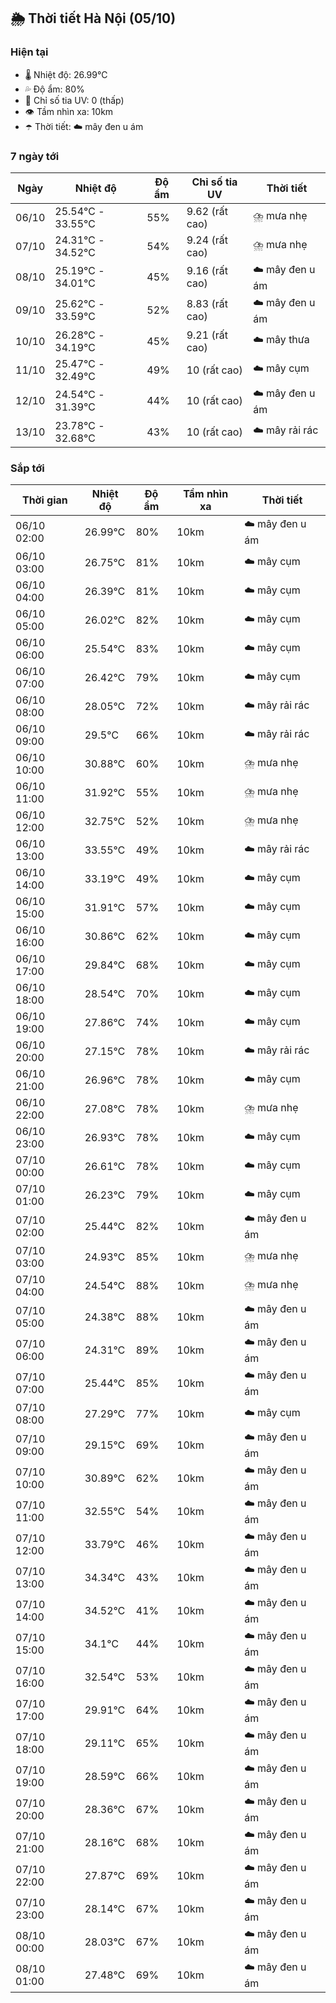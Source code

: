 ## 🌦️ Thời tiết Hà Nội (05/10)

### Hiện tại

- 🌡️ Nhiệt độ: 26.99℃
- 💦 Độ ẩm: 80%
- 🌟 Chỉ số tia UV: 0 (thấp)
- 👁️ Tầm nhìn xa: 10km
- ☂️ Thời tiết: ☁️ mây đen u ám

### 7 ngày tới

| Ngày | Nhiệt độ | Độ ẩm | Chỉ số tia UV | Thời tiết |
| --- | --- | --- | --- | --- |
| 06/10 | 25.54℃ - 33.55℃ | 55% | 9.62 (rất cao) | ⛈️ mưa nhẹ |
| 07/10 | 24.31℃ - 34.52℃ | 54% | 9.24 (rất cao) | ⛈️ mưa nhẹ |
| 08/10 | 25.19℃ - 34.01℃ | 45% | 9.16 (rất cao) | ☁️ mây đen u ám |
| 09/10 | 25.62℃ - 33.59℃ | 52% | 8.83 (rất cao) | ☁️ mây đen u ám |
| 10/10 | 26.28℃ - 34.19℃ | 45% | 9.21 (rất cao) | ☁️ mây thưa |
| 11/10 | 25.47℃ - 32.49℃ | 49% | 10 (rất cao) | ☁️ mây cụm |
| 12/10 | 24.54℃ - 31.39℃ | 44% | 10 (rất cao) | ☁️ mây đen u ám |
| 13/10 | 23.78℃ - 32.68℃ | 43% | 10 (rất cao) | ☁️ mây rải rác |

### Sắp tới

| Thời gian | Nhiệt độ | Độ ẩm | Tầm nhìn xa | Thời tiết |
| --- | --- | --- | --- | --- |
| 06/10 02:00 | 26.99℃ | 80% | 10km | ☁️ mây đen u ám |
| 06/10 03:00 | 26.75℃ | 81% | 10km | ☁️ mây cụm |
| 06/10 04:00 | 26.39℃ | 81% | 10km | ☁️ mây cụm |
| 06/10 05:00 | 26.02℃ | 82% | 10km | ☁️ mây cụm |
| 06/10 06:00 | 25.54℃ | 83% | 10km | ☁️ mây cụm |
| 06/10 07:00 | 26.42℃ | 79% | 10km | ☁️ mây cụm |
| 06/10 08:00 | 28.05℃ | 72% | 10km | ☁️ mây rải rác |
| 06/10 09:00 | 29.5℃ | 66% | 10km | ☁️ mây rải rác |
| 06/10 10:00 | 30.88℃ | 60% | 10km | ⛈️ mưa nhẹ |
| 06/10 11:00 | 31.92℃ | 55% | 10km | ⛈️ mưa nhẹ |
| 06/10 12:00 | 32.75℃ | 52% | 10km | ⛈️ mưa nhẹ |
| 06/10 13:00 | 33.55℃ | 49% | 10km | ☁️ mây rải rác |
| 06/10 14:00 | 33.19℃ | 49% | 10km | ☁️ mây cụm |
| 06/10 15:00 | 31.91℃ | 57% | 10km | ☁️ mây cụm |
| 06/10 16:00 | 30.86℃ | 62% | 10km | ☁️ mây cụm |
| 06/10 17:00 | 29.84℃ | 68% | 10km | ☁️ mây cụm |
| 06/10 18:00 | 28.54℃ | 70% | 10km | ☁️ mây cụm |
| 06/10 19:00 | 27.86℃ | 74% | 10km | ☁️ mây cụm |
| 06/10 20:00 | 27.15℃ | 78% | 10km | ☁️ mây rải rác |
| 06/10 21:00 | 26.96℃ | 78% | 10km | ☁️ mây cụm |
| 06/10 22:00 | 27.08℃ | 78% | 10km | ⛈️ mưa nhẹ |
| 06/10 23:00 | 26.93℃ | 78% | 10km | ☁️ mây cụm |
| 07/10 00:00 | 26.61℃ | 78% | 10km | ☁️ mây cụm |
| 07/10 01:00 | 26.23℃ | 79% | 10km | ☁️ mây cụm |
| 07/10 02:00 | 25.44℃ | 82% | 10km | ☁️ mây đen u ám |
| 07/10 03:00 | 24.93℃ | 85% | 10km | ⛈️ mưa nhẹ |
| 07/10 04:00 | 24.54℃ | 88% | 10km | ⛈️ mưa nhẹ |
| 07/10 05:00 | 24.38℃ | 88% | 10km | ☁️ mây đen u ám |
| 07/10 06:00 | 24.31℃ | 89% | 10km | ☁️ mây đen u ám |
| 07/10 07:00 | 25.44℃ | 85% | 10km | ☁️ mây đen u ám |
| 07/10 08:00 | 27.29℃ | 77% | 10km | ☁️ mây cụm |
| 07/10 09:00 | 29.15℃ | 69% | 10km | ☁️ mây đen u ám |
| 07/10 10:00 | 30.89℃ | 62% | 10km | ☁️ mây đen u ám |
| 07/10 11:00 | 32.55℃ | 54% | 10km | ☁️ mây đen u ám |
| 07/10 12:00 | 33.79℃ | 46% | 10km | ☁️ mây đen u ám |
| 07/10 13:00 | 34.34℃ | 43% | 10km | ☁️ mây đen u ám |
| 07/10 14:00 | 34.52℃ | 41% | 10km | ☁️ mây đen u ám |
| 07/10 15:00 | 34.1℃ | 44% | 10km | ☁️ mây đen u ám |
| 07/10 16:00 | 32.54℃ | 53% | 10km | ☁️ mây đen u ám |
| 07/10 17:00 | 29.91℃ | 64% | 10km | ☁️ mây đen u ám |
| 07/10 18:00 | 29.11℃ | 65% | 10km | ☁️ mây đen u ám |
| 07/10 19:00 | 28.59℃ | 66% | 10km | ☁️ mây đen u ám |
| 07/10 20:00 | 28.36℃ | 67% | 10km | ☁️ mây đen u ám |
| 07/10 21:00 | 28.16℃ | 68% | 10km | ☁️ mây đen u ám |
| 07/10 22:00 | 27.87℃ | 69% | 10km | ☁️ mây đen u ám |
| 07/10 23:00 | 28.14℃ | 67% | 10km | ☁️ mây đen u ám |
| 08/10 00:00 | 28.03℃ | 67% | 10km | ☁️ mây đen u ám |
| 08/10 01:00 | 27.48℃ | 69% | 10km | ☁️ mây đen u ám |
